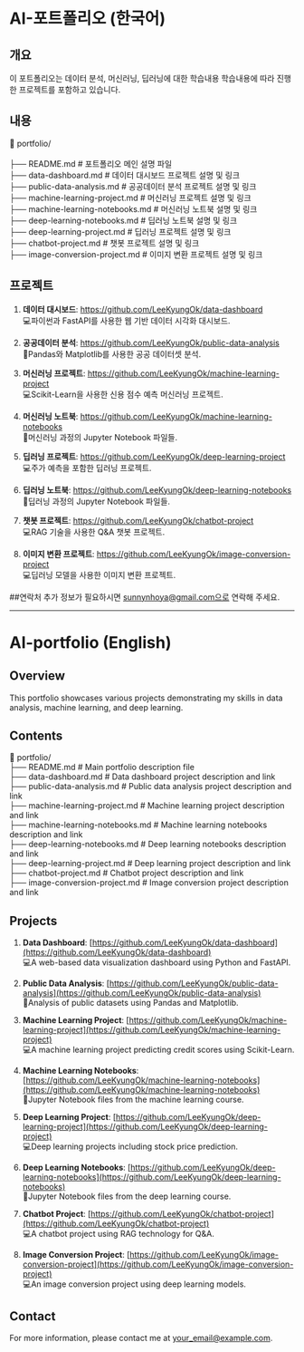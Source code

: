 # AI-포트폴리오 (한국어)

## 개요
이 포트폴리오는 데이터 분석, 머신러닝, 딥러닝에 대한 학습내용 학습내용에 따라 진행한 프로젝트를 포함하고 있습니다.

## 내용
📁 portfolio/<br><br>
├── README.md # 포트폴리오 메인 설명 파일<br>
├── data-dashboard.md # 데이터 대시보드 프로젝트 설명 및 링크<br>
├── public-data-analysis.md # 공공데이터 분석 프로젝트 설명 및 링크<br>
├── machine-learning-project.md # 머신러닝 프로젝트 설명 및 링크 <br>
├── machine-learning-notebooks.md # 머신러닝 노트북 설명 및 링크<br>
├── deep-learning-notebooks.md # 딥러닝 노트북 설명 및 링크<br>
├── deep-learning-project.md # 딥러닝 프로젝트 설명 및 링크<br>
├── chatbot-project.md # 챗봇 프로젝트 설명 및 링크<br>
├── image-conversion-project.md # 이미지 변환 프로젝트 설명 및 링크<br>

## 프로젝트
1. **데이터 대시보드**: https://github.com/LeeKyungOk/data-dashboard<br>
💻파이썬과 FastAPI를 사용한 웹 기반 데이터 시각화 대시보드.

2. **공공데이터 분석**: https://github.com/LeeKyungOk/public-data-analysis<br>
📕Pandas와 Matplotlib를 사용한 공공 데이터셋 분석.

3. **머신러닝 프로젝트**: https://github.com/LeeKyungOk/machine-learning-project<br>
💻Scikit-Learn을 사용한 신용 점수 예측 머신러닝 프로젝트.

4. **머신러닝 노트북**: https://github.com/LeeKyungOk/machine-learning-notebooks<br>
📕머신러닝 과정의 Jupyter Notebook 파일들.

5. **딥러닝 프로젝트**: https://github.com/LeeKyungOk/deep-learning-project<br>
💻주가 예측을 포함한 딥러닝 프로젝트.

6. **딥러닝 노트북**: https://github.com/LeeKyungOk/deep-learning-notebooks<br>
📕딥러닝 과정의 Jupyter Notebook 파일들.

7. **챗봇 프로젝트**: https://github.com/LeeKyungOk/chatbot-project<br>
💻RAG 기술을 사용한 Q&A 챗봇 프로젝트.

8. **이미지 변환 프로젝트**: https://github.com/LeeKyungOk/image-conversion-project<br>
💻딥러닝 모델을 사용한 이미지 변환 프로젝트.

##연락처
추가 정보가 필요하시면 sunnynhoya@gmail.com으로 연락해 주세요.

---------

# AI-portfolio (English)

## Overview
This portfolio showcases various projects demonstrating my skills in data analysis, machine learning, and deep learning.

## Contents

📁 portfolio/   <br>
├── README.md                        # Main portfolio description file   <br>
├── data-dashboard.md                # Data dashboard project description and link   <br>
├── public-data-analysis.md          # Public data analysis project description and link    <br>
├── machine-learning-project.md      # Machine learning project description and link   <br>
├── machine-learning-notebooks.md    # Machine learning notebooks description and link   <br>
├── deep-learning-notebooks.md       # Deep learning notebooks description and link   <br>
├── deep-learning-project.md         # Deep learning project description and link   <br>
├── chatbot-project.md               # Chatbot project description and link   <br>
├── image-conversion-project.md      # Image conversion project description and link   <br>

## Projects

1. **Data Dashboard**: [https://github.com/LeeKyungOk/data-dashboard](https://github.com/LeeKyungOk/data-dashboard)  
   💻A web-based data visualization dashboard using Python and FastAPI.

2. **Public Data Analysis**: [https://github.com/LeeKyungOk/public-data-analysis](https://github.com/LeeKyungOk/public-data-analysis)  
   📕Analysis of public datasets using Pandas and Matplotlib.

3. **Machine Learning Project**: [https://github.com/LeeKyungOk/machine-learning-project](https://github.com/LeeKyungOk/machine-learning-project)  
   💻A machine learning project predicting credit scores using Scikit-Learn.

4. **Machine Learning Notebooks**: [https://github.com/LeeKyungOk/machine-learning-notebooks](https://github.com/LeeKyungOk/machine-learning-notebooks)  
   📕Jupyter Notebook files from the machine learning course.

5. **Deep Learning Project**: [https://github.com/LeeKyungOk/deep-learning-project](https://github.com/LeeKyungOk/deep-learning-project)  
   💻Deep learning projects including stock price prediction.

6. **Deep Learning Notebooks**: [https://github.com/LeeKyungOk/deep-learning-notebooks](https://github.com/LeeKyungOk/deep-learning-notebooks)  
   📕Jupyter Notebook files from the deep learning course.

7. **Chatbot Project**: [https://github.com/LeeKyungOk/chatbot-project](https://github.com/LeeKyungOk/chatbot-project)  
   💻A chatbot project using RAG technology for Q&A.

8. **Image Conversion Project**: [https://github.com/LeeKyungOk/image-conversion-project](https://github.com/LeeKyungOk/image-conversion-project)  
   💻An image conversion project using deep learning models.

## Contact
For more information, please contact me at [your_email@example.com](mailto:your_email@example.com).

